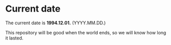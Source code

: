 # Current date

The current date is **1994.12.01.** (YYYY.MM.DD.)

This repository will be good when the world ends, so we will know how long it lasted.